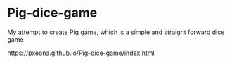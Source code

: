 # Pig-dice-game
My attempt to create Pig game, which is a simple and straight forward dice game

https://pxeona.github.io/Pig-dice-game/index.html
